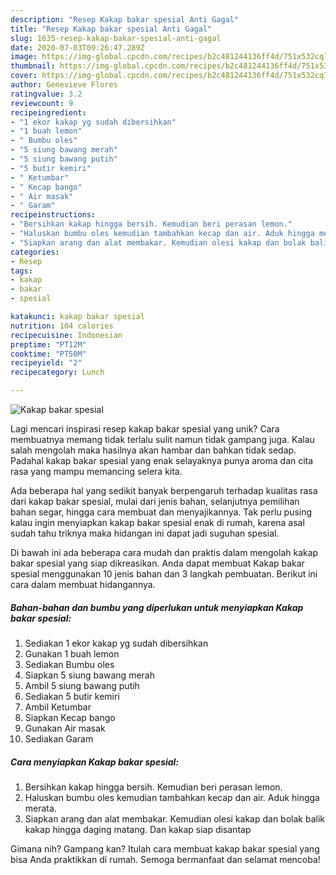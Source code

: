 ```yaml
---
description: "Resep Kakap bakar spesial Anti Gagal"
title: "Resep Kakap bakar spesial Anti Gagal"
slug: 1635-resep-kakap-bakar-spesial-anti-gagal
date: 2020-07-03T09:26:47.289Z
image: https://img-global.cpcdn.com/recipes/b2c481244136ff4d/751x532cq70/kakap-bakar-spesial-foto-resep-utama.jpg
thumbnail: https://img-global.cpcdn.com/recipes/b2c481244136ff4d/751x532cq70/kakap-bakar-spesial-foto-resep-utama.jpg
cover: https://img-global.cpcdn.com/recipes/b2c481244136ff4d/751x532cq70/kakap-bakar-spesial-foto-resep-utama.jpg
author: Genevieve Flores
ratingvalue: 3.2
reviewcount: 9
recipeingredient:
- "1 ekor kakap yg sudah dibersihkan"
- "1 buah lemon"
- " Bumbu oles"
- "5 siung bawang merah"
- "5 siung bawang putih"
- "5 butir kemiri"
- " Ketumbar"
- " Kecap bango"
- " Air masak"
- " Garam"
recipeinstructions:
- "Bersihkan kakap hingga bersih. Kemudian beri perasan lemon."
- "Haluskan bumbu oles kemudian tambahkan kecap dan air. Aduk hingga merata."
- "Siapkan arang dan alat membakar. Kemudian olesi kakap dan bolak balik kakap hingga daging matang. Dan kakap siap disantap"
categories:
- Resep
tags:
- kakap
- bakar
- spesial

katakunci: kakap bakar spesial 
nutrition: 104 calories
recipecuisine: Indonesian
preptime: "PT12M"
cooktime: "PT50M"
recipeyield: "2"
recipecategory: Lunch

---
```



![Kakap bakar spesial](https://img-global.cpcdn.com/recipes/b2c481244136ff4d/751x532cq70/kakap-bakar-spesial-foto-resep-utama.jpg)

Lagi mencari inspirasi resep kakap bakar spesial yang unik? Cara membuatnya memang tidak terlalu sulit namun tidak gampang juga. Kalau salah mengolah maka hasilnya akan hambar dan bahkan tidak sedap. Padahal kakap bakar spesial yang enak selayaknya punya aroma dan cita rasa yang mampu memancing selera kita.

Ada beberapa hal yang sedikit banyak berpengaruh terhadap kualitas rasa dari kakap bakar spesial, mulai dari jenis bahan, selanjutnya pemilihan bahan segar, hingga cara membuat dan menyajikannya. Tak perlu pusing kalau ingin menyiapkan kakap bakar spesial enak di rumah, karena asal sudah tahu triknya maka hidangan ini dapat jadi suguhan spesial.




Di bawah ini ada beberapa cara mudah dan praktis dalam mengolah kakap bakar spesial yang siap dikreasikan. Anda dapat membuat Kakap bakar spesial menggunakan 10 jenis bahan dan 3 langkah pembuatan. Berikut ini cara dalam membuat hidangannya.

<!--inarticleads1-->

##### Bahan-bahan dan bumbu yang diperlukan untuk menyiapkan Kakap bakar spesial:

1. Sediakan 1 ekor kakap yg sudah dibersihkan
1. Gunakan 1 buah lemon
1. Sediakan  Bumbu oles
1. Siapkan 5 siung bawang merah
1. Ambil 5 siung bawang putih
1. Sediakan 5 butir kemiri
1. Ambil  Ketumbar
1. Siapkan  Kecap bango
1. Gunakan  Air masak
1. Sediakan  Garam




<!--inarticleads2-->

##### Cara menyiapkan Kakap bakar spesial:

1. Bersihkan kakap hingga bersih. Kemudian beri perasan lemon.
1. Haluskan bumbu oles kemudian tambahkan kecap dan air. Aduk hingga merata.
1. Siapkan arang dan alat membakar. Kemudian olesi kakap dan bolak balik kakap hingga daging matang. Dan kakap siap disantap




Gimana nih? Gampang kan? Itulah cara membuat kakap bakar spesial yang bisa Anda praktikkan di rumah. Semoga bermanfaat dan selamat mencoba!
